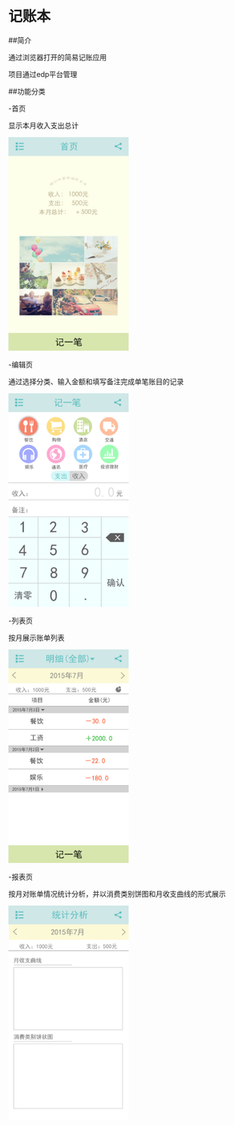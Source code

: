 # 记账本

##简介

通过浏览器打开的简易记账应用

项目通过edp平台管理

##功能分类

-首页

显示本月收入支出总计

<img src="_ue/home.jpg" width=240px height=426px alt="home.jpg">


-编辑页

通过选择分类、输入金额和填写备注完成单笔账目的记录

<img src="_ue/edit.jpg" width=240px height=426px alt="edit.jpg">

-列表页

按月展示账单列表

<img src="_ue/list.jpg" width=240px height=426px alt="list.jpg">

-报表页

按月对账单情况统计分析，并以消费类别饼图和月收支曲线的形式展示

<img src="_ue/analyse.jpg" width=240px height=426px alt="analyse.jpg">
